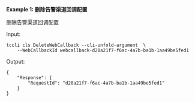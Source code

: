 **Example 1: 删除告警渠道回调配置**

删除告警渠道回调配置

Input: 

```
tccli cls DeleteWebCallback --cli-unfold-argument  \
    --WebCallbackId webcallback-d20a21f7-f6ac-4a7b-ba1b-1aa49be5fed1
```

Output: 
```
{
    "Response": {
        "RequestId": "d20a21f7-f6ac-4a7b-ba1b-1aa49be5fed1"
    }
}
```

